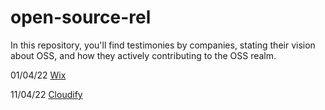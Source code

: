 # open-source-rel

In this repository, you'll find testimonies by companies, stating their vision about OSS, and how they actively contributing to the OSS realm.

01/04/22 [Wix](https://github.com/Pull-Request-Community/open-source-rel/tree/main/Wix.com)

11/04/22 [Cloudify](https://github.com/Pull-Request-Community/open-source-rel/tree/main/Cloudify.co)
